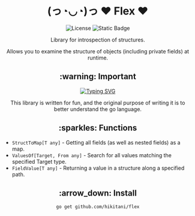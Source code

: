 <h1 align="center"> (っ◔◡◔)っ ♥ Flex ♥ </h1>

<p align="center">

<p align="center">
    <img src="https://img.shields.io/github/license/hikitani/flex" alt="License">
    <img alt="Static Badge" src="https://img.shields.io/badge/lang-golang-blue">
</p>

</p>

<p align="center"> Library for introspection of structures.</p>
<p align="center">Allows you to examine the structure of objects (including private fields) at runtime.</p>

<h2 align="center"> :warning: Important </h2>

<p align="center">
<a href="https://git.io/typing-svg"><img src="https://readme-typing-svg.herokuapp.com?font=Fira+Code&pause=1000&color=F75656&center=true&random=false&width=435&lines=Not+recommended+for+production+use;Use+the+library+with+caution" alt="Typing SVG" /></a>
<p>

<p align="center">This library is written for fun, and the original purpose of writing it is to better understand the go language.</p>


<h2 align="center"> :sparkles: Functions </h2>

* `StructToMap[T any]` - Getting all fields (as well as nested fields) as a map.
* `ValuesOf[Target, From any]` - Search for all values matching the specified Target type.
* `FieldValue[T any]` - Returning a value in a structure along a specified path.

<h2 align="center"> :arrow_down: Install </h2>

<p align="center"><code>go get github.com/hikitani/flex</code></p>
